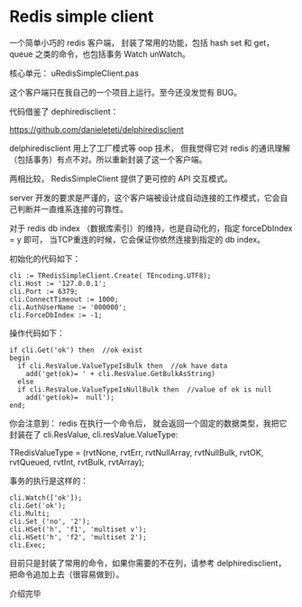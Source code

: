 # Redis simple client

一个简单小巧的 redis 客户端， 封装了常用的功能，包括 hash set 和 get， queue 之类的命令，也包括事务 Watch unWatch。

核心单元： uRedisSimpleClient.pas

这个客户端只在我自己的一个项目上运行。至今还没发觉有 BUG。

代码借鉴了 dephiredisclient：

https://github.com/danieleteti/delphiredisclient

delphiredisclient 用上了工厂模式等 oop 技术， 但我觉得它对 redis 的通讯理解（包括事务）有点不对。所以重新封装了这一个客户端。

两相比较， RedisSimpleClient 提供了更可控的 API 交互模式。

server 开发的要求是严谨的，这个客户端被设计成自动连接的工作模式，它会自己判断并一直维系连接的可靠性。

对于 redis db index （数据库索引）的维持，也是自动化的，指定 forceDbIndex = y 即可， 当TCP重连的时候，它会保证你依然连接到指定的 db index。

初始化的代码如下：

    cli := TRedisSimpleClient.Create( TEncoding.UTF8);
    cli.Host := '127.0.0.1';
    cli.Port := 6379;
    cli.ConnectTimeout := 1000;
    cli.AuthUserName := '000000';
    cli.ForceDbIndex := -1;
  
操作代码如下：

    if cli.Get('ok') then  //ok exist
    begin
      if cli.ResValue.ValueTypeIsBulk then  //ok have data
        add('get(ok)= ' + cli.ResValue.GetBulkAsString)  
      else
      if cli.ResValue.ValueTypeIsNullBulk then  //value of ok is null
        add('get(ok)=  null');
    end;
    
你会注意到： redis 在执行一个命令后， 就会返回一个固定的数据类型，我把它封装在了 cli.ResValue, cli.resValue.ValueType:

TRedisValueType = (rvtNone, rvtErr, rvtNullArray, rvtNullBulk, rvtOK, rvtQueued, rvtInt, rvtBulk, rvtArray);
    
事务的执行是这样的：

    cli.Watch(['ok']);
    cli.Get('ok');
    cli.Multi;
    cli.Set_('no', '2');
    cli.HSet('h', 'f1', 'multiset v');
    cli.HSet('h', 'f2', 'multiset 2');
    cli.Exec;
  
目前只是封装了常用的命令，如果你需要的不在列，请参考 delphiredisclient，把命令追加上去（很容易做到）。  
  
介绍完毕

